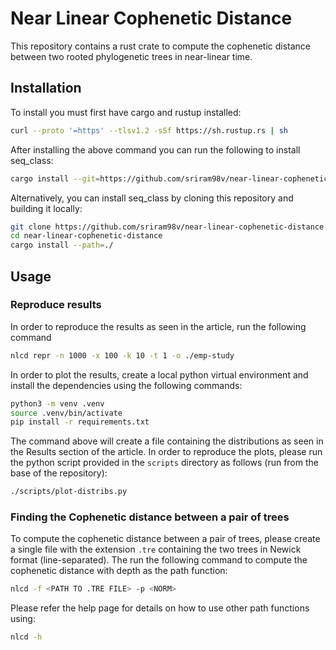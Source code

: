 # Near Linear Cophenetic Distance
This repository contains a rust crate to compute the cophenetic distance between two rooted phylogenetic trees in near-linear time.

## Installation

To install you must first have cargo and rustup installed:
```bash
curl --proto '=https' --tlsv1.2 -sSf https://sh.rustup.rs | sh
```

After installing the above command you can run the following to install seq_class:
```bash
cargo install --git=https://github.com/sriram98v/near-linear-cophenetic-distance
```

Alternatively, you can install seq_class by cloning this repository and building it locally:
```bash
git clone https://github.com/sriram98v/near-linear-cophenetic-distance
cd near-linear-cophenetic-distance
cargo install --path=./
```

## Usage
### Reproduce results
In order to reproduce the results as seen in the article, run the following command
```bash
nlcd repr -n 1000 -x 100 -k 10 -t 1 -o ./emp-study
```

In order to plot the results, create a local python virtual environment and install the dependencies using the following commands:
```bash
python3 -m venv .venv
source .venv/bin/activate
pip install -r requirements.txt
```

The command above will create a file containing the distributions as seen in the Results section of the article. In order to reproduce the plots, please run the python script provided in the ```scripts``` directory as follows (run from the base of the repository):
```bash
./scripts/plot-distribs.py
```

### Finding the Cophenetic distance between a pair of trees
To compute the cophenetic distance between a pair of trees, please create a single file with the extension ```.tre``` containing the two trees in Newick format (line-separated). The run the following command to compute the cophenetic distance with depth as the path function:
```bash
nlcd -f <PATH TO .TRE FILE> -p <NORM>
```

Please refer the help page for details on how to use other path functions using:
```bash
nlcd -h
```